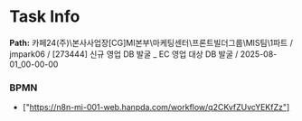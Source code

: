 # Task Info

**Path:** 카페24(주)\본사사업장\[CG]MI본부\마케팅센터\프론트빌더그룹\MIS팀\1파트 / jmpark06 / [273444] 신규 영업 DB 발굴 _ EC 영업 대상 DB 발굴 / 2025-08-01_00-00-00

### BPMN
- ["https://n8n-mi-001-web.hanpda.com/workflow/q2CKvfZUvcYEKfZz"]


